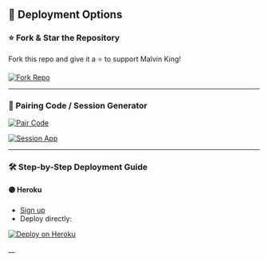 ## 🚀 Deployment Options

### ⭐ Fork & Star the Repository
Fork this repo and give it a ⭐ to support Malvin King!

[![Fork Repo](https://img.shields.io/badge/Github-Fork%20Repo-red?style=for-the-badge&logo=Github)](https://github.com/DEVIL-TECH-DATABASE/DEVIL-TECH-MD/fork)

---

### 🔌 Pairing Code / Session Generator

[![Pair Code](https://img.shields.io/badge/Whatsapp-Pair%20Code-green?style=for-the-badge&logo=Whatsapp)](https://jinwoo-pair-vb8f.onrender.com/pair)

[![Session App](https://img.shields.io/badge/Session%20App-000000?style=for-the-badge&logo=react&logoColor=white)](https://jinwoo-pair-vb8f.onrender.com/)

---

### 🛠 Step-by-Step Deployment Guide

#### 🟣 Heroku
- [Sign up](https://signup.heroku.com/)
- Deploy directly:

[![Deploy on Heroku](https://img.shields.io/badge/-DEPLOY-purple?style=for-the-badge&logo=heroku&logoColor=white)](https://dashboard.heroku.com/new?template=https://github.com/DEVIL-TECH-DATABASE/DEVIL-TECH-MD)

__
